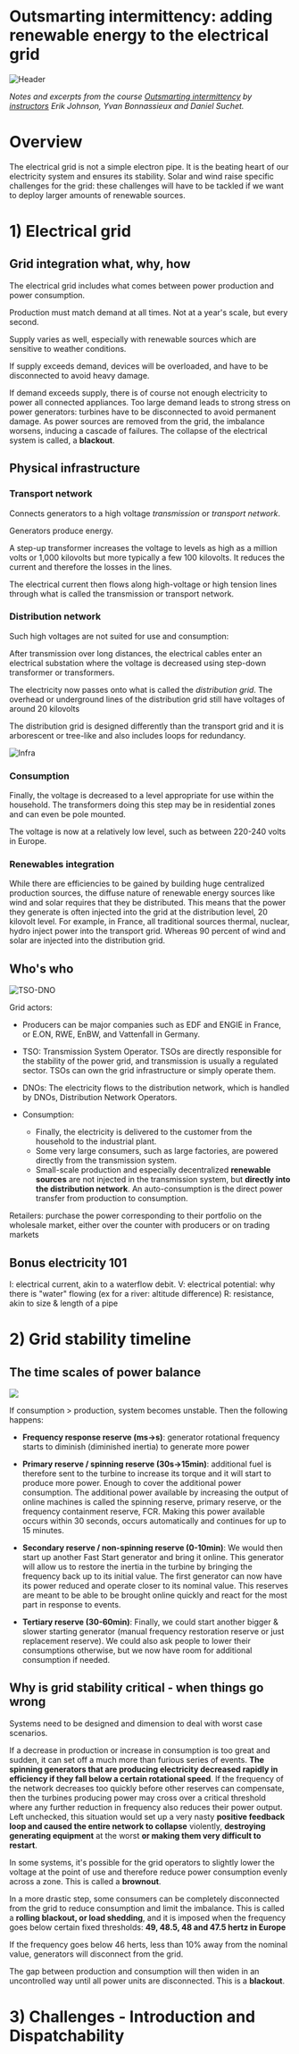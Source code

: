# Outsmarting intermittency: adding renewable energy to the electrical grid

![Header](./images/header.jpg)

_Notes and excerpts from the course [Outsmarting intermittency](https://www.coursera.org/learn/outsmarting-intermittency) by [instructors](https://www.coursera.org/learn/outsmarting-intermittency#instructors) Erik Johnson, Yvan Bonnassieux and Daniel Suchet._


# Overview
The electrical grid is not a simple electron pipe. It is the beating heart of our electricity system and ensures its stability. Solar and wind raise specific challenges for the grid: these challenges will have to be tackled if we want to deploy larger amounts of renewable sources. 

# 1) Electrical grid
## Grid integration what, why, how

The electrical grid includes what comes between power production and power consumption.

Production must match demand at all times. Not at a year's scale, but every second.

Supply varies as well, especially with renewable sources which are sensitive to weather conditions.

If supply exceeds demand, devices will be overloaded, and have to be disconnected to avoid heavy damage. 

If demand exceeds supply, there is of course not enough electricity to power all connected appliances.
Too large demand leads to strong stress on power generators: turbines have to be disconnected to avoid permanent damage. 
As power sources are removed from the grid, the imbalance worsens, inducing a cascade of failures. The collapse of the electrical system is called, a **blackout**.

## Physical infrastructure

### Transport network
Connects generators to a high voltage _transmission_ or _transport network_.

Generators produce energy. 

A step-up transformer increases the voltage to levels as high as a million volts or 1,000 kilovolts but more typically a few 100 kilovolts. It reduces the current and therefore the losses in the lines.

The electrical current then flows along high-voltage or high tension lines through what is called the transmission or transport network.

### Distribution network
Such high voltages are not suited for use and consumption:

After transmission over long distances, the electrical cables enter an electrical 
substation where the voltage is decreased using step-down transformer or transformers.

The electricity now passes onto what is called the _distribution grid_. The overhead or underground lines of the distribution grid still have voltages of around 20 kilovolts

The distribution grid is designed differently than the transport grid and it is arborescent or tree-like and also includes loops for redundancy.

![Infra](./images/1-1-physicalinfra.jpg)

### Consumption
Finally, the voltage is decreased to a level appropriate for use within the household. The transformers doing this step may be in residential zones and can even be pole mounted.

The voltage is now at a relatively low level, such as between 220-240 volts in Europe. 

### Renewables integration
While there are efficiencies to be gained by building huge centralized production sources, the diffuse nature of renewable energy sources like wind and solar requires that they be distributed. This means that the power they generate is often injected into the grid at the distribution level, 20 kilovolt level. For example, in France, all traditional sources thermal, nuclear, hydro inject power into the transport grid. Whereas 90 percent of wind and solar are injected into the distribution grid.

## Who's who

![TSO-DNO](./images/1-2-tso-dno.jpg)

Grid actors:
* Producers can be major companies such as EDF and ENGIE in France, or E.ON, RWE, EnBW, and Vattenfall in Germany. 

* TSO: Transmission System Operator. TSOs are directly responsible for the stability of the power grid, and transmission is usually a regulated sector. TSOs can own the grid infrastructure or simply operate them.

* DNOs: The electricity flows to the distribution network, which is handled by DNOs, Distribution Network Operators.

* Consumption: 
  * Finally, the electricity is delivered to the customer from the household to the industrial plant.
  * Some very large consumers, such as large factories, are powered directly from the transmission system. 
  * Small-scale production and especially decentralized **renewable sources** are not injected in the transmission system, but **directly into the distribution network**. An auto-consumption is the direct power transfer from production to consumption.


 Retailers: purchase the power corresponding to their portfolio on the wholesale market, either over the counter with producers or on trading markets

 ## Bonus electricity 101
 
 I: electrical current, akin to a waterflow debit.
 V: electrical potential: why there is "water" flowing (ex for a river: altitude difference)
 R: resistance, akin to size & length of a pipe

# 2) Grid stability timeline
## The time scales of power balance

![](./images/2-1-timescales.jpg)

If consumption > production, system becomes unstable. Then the following happens:

* **Frequency response reserve (ms->s)**: generator rotational frequency starts to diminish (diminished inertia) to generate more power

* **Primary reserve / spinning reserve (30s->15min)**: additional fuel is therefore sent to the turbine to increase its torque and it will start to produce more power. Enough to cover the additional power consumption. The additional power available by increasing the output of online machines is called the spinning reserve, primary reserve, or the frequency containment reserve, FCR. Making this power available occurs within 30 seconds, occurs automatically and continues for up to 15 minutes.

* **Secondary reserve / non-spinning reserve (0-10min)**: We would then start up another Fast Start generator and bring it online. This generator will allow us to restore the inertia in the turbine by bringing the frequency back up to its initial value. The first generator can now have its power reduced and operate closer to its nominal value. This reserves are meant to be able to be brought online quickly and react for the most part in response to events. 

* **Tertiary reserve (30-60min)**: Finally, we could start another bigger & slower starting generator (manual frequency restoration reserve or just replacement reserve). We could also ask people to lower their consumptions otherwise, but we now have room for additional consumption if needed.

## Why is grid stability critical - when things go wrong

Systems need to be designed and dimension to deal with worst case scenarios.

If a decrease in production or increase in consumption is too great and sudden, it can set off a much more than furious series of events. **The spinning generators that are producing electricity decreased rapidly in efficiency if they fall below a certain rotational speed**. If the frequency of the network decreases too quickly before other reserves can compensate, then the turbines producing power may cross over a critical threshold where any further reduction in frequency also reduces their power output. Left unchecked, this situation would set up a very nasty **positive feedback loop and caused the entire network to collapse** violently, **destroying generating equipment** at the worst **or making them very difficult to restart**.

 In some systems, it's possible for the grid operators to slightly lower the voltage at the point of use and therefore reduce power consumption evenly across a zone. This is called a **brownout**.

 In a more drastic step, some consumers can be completely disconnected from the grid to reduce consumption and limit the imbalance. This is called a **rolling blackout, or load shedding**, and it is imposed when the frequency goes below certain fixed thresholds: **49, 48.5, 48 and 47.5 hertz in Europe**

 If the frequency goes below 46 herts, less than 10% away from the nominal value, generators will disconnect from the grid.

 The gap between production and consumption will then widen in an uncontrolled way until all power units are disconnected. This is a **blackout**.


# 3) Challenges - Introduction and Dispatchability